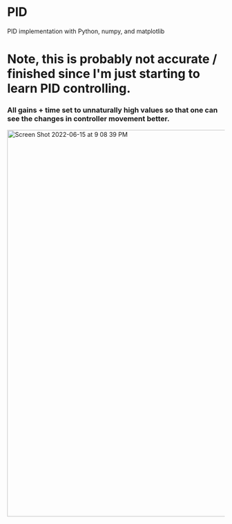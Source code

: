 # PID
PID implementation with Python, numpy, and matplotlib

# Note, this is probably not accurate / finished since I'm just starting to learn PID controlling.

### All gains + time set to unnaturally high values so that one can see the changes in controller movement better.

<img width="895" alt="Screen Shot 2022-06-15 at 9 08 39 PM" src="https://user-images.githubusercontent.com/96833060/173970209-3920e534-525c-431b-84b4-f32f1a3f694d.png">
